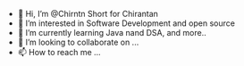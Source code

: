 - 👋 Hi, I’m @Chirntn Short for Chirantan
- 👀 I’m interested in Software Development and open source 
- 🌱 I’m currently learning Java nand DSA, and more..
- 💞️ I’m looking to collaborate on ...
- 📫 How to reach me ...

<!---
Chirntn/Chirntn is a ✨ special ✨ repository because its `README.md` (this file) appears on your GitHub profile.
You can click the Preview link to take a look at your changes.
--->

